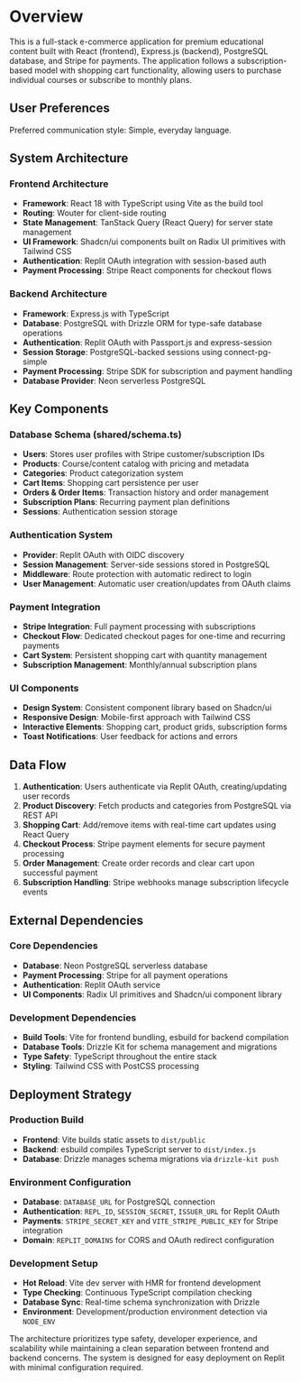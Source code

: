 # Overview

This is a full-stack e-commerce application for premium educational content built with React (frontend), Express.js (backend), PostgreSQL database, and Stripe for payments. The application follows a subscription-based model with shopping cart functionality, allowing users to purchase individual courses or subscribe to monthly plans.

## User Preferences

Preferred communication style: Simple, everyday language.

## System Architecture

### Frontend Architecture
- **Framework**: React 18 with TypeScript using Vite as the build tool
- **Routing**: Wouter for client-side routing
- **State Management**: TanStack Query (React Query) for server state management
- **UI Framework**: Shadcn/ui components built on Radix UI primitives with Tailwind CSS
- **Authentication**: Replit OAuth integration with session-based auth
- **Payment Processing**: Stripe React components for checkout flows

### Backend Architecture
- **Framework**: Express.js with TypeScript
- **Database**: PostgreSQL with Drizzle ORM for type-safe database operations
- **Authentication**: Replit OAuth with Passport.js and express-session
- **Session Storage**: PostgreSQL-backed sessions using connect-pg-simple
- **Payment Processing**: Stripe SDK for subscription and payment handling
- **Database Provider**: Neon serverless PostgreSQL

## Key Components

### Database Schema (shared/schema.ts)
- **Users**: Stores user profiles with Stripe customer/subscription IDs
- **Products**: Course/content catalog with pricing and metadata
- **Categories**: Product categorization system
- **Cart Items**: Shopping cart persistence per user
- **Orders & Order Items**: Transaction history and order management
- **Subscription Plans**: Recurring payment plan definitions
- **Sessions**: Authentication session storage

### Authentication System
- **Provider**: Replit OAuth with OIDC discovery
- **Session Management**: Server-side sessions stored in PostgreSQL
- **Middleware**: Route protection with automatic redirect to login
- **User Management**: Automatic user creation/updates from OAuth claims

### Payment Integration
- **Stripe Integration**: Full payment processing with subscriptions
- **Checkout Flow**: Dedicated checkout pages for one-time and recurring payments
- **Cart System**: Persistent shopping cart with quantity management
- **Subscription Management**: Monthly/annual subscription plans

### UI Components
- **Design System**: Consistent component library based on Shadcn/ui
- **Responsive Design**: Mobile-first approach with Tailwind CSS
- **Interactive Elements**: Shopping cart, product grids, subscription forms
- **Toast Notifications**: User feedback for actions and errors

## Data Flow

1. **Authentication**: Users authenticate via Replit OAuth, creating/updating user records
2. **Product Discovery**: Fetch products and categories from PostgreSQL via REST API
3. **Shopping Cart**: Add/remove items with real-time cart updates using React Query
4. **Checkout Process**: Stripe payment elements for secure payment processing
5. **Order Management**: Create order records and clear cart upon successful payment
6. **Subscription Handling**: Stripe webhooks manage subscription lifecycle events

## External Dependencies

### Core Dependencies
- **Database**: Neon PostgreSQL serverless database
- **Payment Processing**: Stripe for all payment operations
- **Authentication**: Replit OAuth service
- **UI Components**: Radix UI primitives and Shadcn/ui component library

### Development Dependencies
- **Build Tools**: Vite for frontend bundling, esbuild for backend compilation
- **Database Tools**: Drizzle Kit for schema management and migrations
- **Type Safety**: TypeScript throughout the entire stack
- **Styling**: Tailwind CSS with PostCSS processing

## Deployment Strategy

### Production Build
- **Frontend**: Vite builds static assets to `dist/public`
- **Backend**: esbuild compiles TypeScript server to `dist/index.js`
- **Database**: Drizzle manages schema migrations via `drizzle-kit push`

### Environment Configuration
- **Database**: `DATABASE_URL` for PostgreSQL connection
- **Authentication**: `REPL_ID`, `SESSION_SECRET`, `ISSUER_URL` for Replit OAuth
- **Payments**: `STRIPE_SECRET_KEY` and `VITE_STRIPE_PUBLIC_KEY` for Stripe integration
- **Domain**: `REPLIT_DOMAINS` for CORS and OAuth redirect configuration

### Development Setup
- **Hot Reload**: Vite dev server with HMR for frontend development
- **Type Checking**: Continuous TypeScript compilation checking
- **Database Sync**: Real-time schema synchronization with Drizzle
- **Environment**: Development/production environment detection via `NODE_ENV`

The architecture prioritizes type safety, developer experience, and scalability while maintaining a clean separation between frontend and backend concerns. The system is designed for easy deployment on Replit with minimal configuration required.